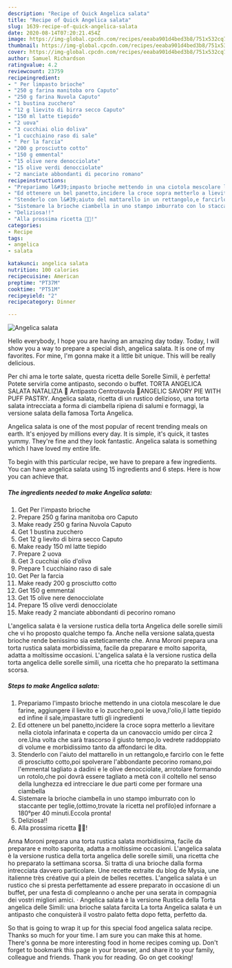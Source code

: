 ```yaml
---
description: "Recipe of Quick Angelica salata"
title: "Recipe of Quick Angelica salata"
slug: 1639-recipe-of-quick-angelica-salata
date: 2020-08-14T07:20:21.454Z
image: https://img-global.cpcdn.com/recipes/eeaba901d4bed3b8/751x532cq70/angelica-salata-recipe-main-photo.jpg
thumbnail: https://img-global.cpcdn.com/recipes/eeaba901d4bed3b8/751x532cq70/angelica-salata-recipe-main-photo.jpg
cover: https://img-global.cpcdn.com/recipes/eeaba901d4bed3b8/751x532cq70/angelica-salata-recipe-main-photo.jpg
author: Samuel Richardson
ratingvalue: 4.2
reviewcount: 23759
recipeingredient:
- " Per limpasto brioche"
- "250 g farina manitoba oro Caputo"
- "250 g farina Nuvola Caputo"
- "1 bustina zucchero"
- "12 g lievito di birra secco Caputo"
- "150 ml latte tiepido"
- "2 uova"
- "3 cucchiai olio doliva"
- "1 cucchiaino raso di sale"
- " Per la farcia"
- "200 g prosciutto cotto"
- "150 g emmental"
- "15 olive nere denocciolate"
- "15 olive verdi denocciolate"
- "2 manciate abbondanti di pecorino romano"
recipeinstructions:
- "Prepariamo l&#39;impasto brioche mettendo in una ciotola mescolare le due farine, aggiungere il lievito e lo zucchero,poi le uova,l&#39;olio,il latte tiepido ed infine il sale,impastare tutti gli ingredienti"
- "Ed ottenere un bel panetto,incidere la croce sopra metterlo a lievitare nella ciotola infarinata e coperta da un canovaccio umido per circa 2 ore.Una volta che sarà trascorso il giusto tempo,lo vedrete raddoppiato di volume e morbidissimo tanto da affondarci le dita."
- "Stenderlo con l&#39;aiuto del mattarello in un rettangolo,e farcirlo con le fette di prosciutto cotto,poi spolverare l&#39;abbondante pecorino romano,poi l&#39;emmental tagliato a dadini e le olive denocciolate, arrotolare formando un rotolo,che poi dovrà essere tagliato a metà con il coltello nel senso della lunghezza ed intrecciare le due parti come per formare una ciambella"
- "Sistemare la brioche ciambella in uno stampo imburrato con lo staccante per teglie,(ottimo,trovate la ricetta nel profilo)ed infornare a 180°per 40 minuti.Eccola pronta!"
- "Deliziosa!!"
- "Alla prossima ricetta 👩‍🍳!"
categories:
- Recipe
tags:
- angelica
- salata

katakunci: angelica salata 
nutrition: 100 calories
recipecuisine: American
preptime: "PT37M"
cooktime: "PT51M"
recipeyield: "2"
recipecategory: Dinner

---
```



![Angelica salata](https://img-global.cpcdn.com/recipes/eeaba901d4bed3b8/751x532cq70/angelica-salata-recipe-main-photo.jpg)

Hello everybody, I hope you are having an amazing day today. Today, I will show you a way to prepare a special dish, angelica salata. It is one of my favorites. For mine, I'm gonna make it a little bit unique. This will be really delicious.

Per chi ama le torte salate, questa ricetta delle Sorelle Simili, è perfetta! Potete servirla come antipasto, secondo o buffet. TORTA ANGELICA SALATA NATALIZIA 🎄 Antipasto Centrotavola 🎄ANGELIC SAVORY PIE WITH PUFF PASTRY. Angelica salata, ricetta di un rustico delizioso, una torta salata intrecciata a forma di ciambella ripiena di salumi e formaggi, la versione salata della famosa Torta Angelica.

Angelica salata is one of the most popular of recent trending meals on earth. It's enjoyed by millions every day. It is simple, it's quick, it tastes yummy. They're fine and they look fantastic. Angelica salata is something which I have loved my entire life.


To begin with this particular recipe, we have to prepare a few ingredients. You can have angelica salata using 15 ingredients and 6 steps. Here is how you can achieve that.

<!--inarticleads1-->

##### The ingredients needed to make Angelica salata:

1. Get  Per l&#39;impasto brioche
1. Prepare 250 g farina manitoba oro Caputo
1. Make ready 250 g farina Nuvola Caputo
1. Get 1 bustina zucchero
1. Get 12 g lievito di birra secco Caputo
1. Make ready 150 ml latte tiepido
1. Prepare 2 uova
1. Get 3 cucchiai olio d&#39;oliva
1. Prepare 1 cucchiaino raso di sale
1. Get  Per la farcia
1. Make ready 200 g prosciutto cotto
1. Get 150 g emmental
1. Get 15 olive nere denocciolate
1. Prepare 15 olive verdi denocciolate
1. Make ready 2 manciate abbondanti di pecorino romano


L&#39;angelica salata è la versione rustica della torta Angelica delle sorelle simili che vi ho proposto qualche tempo fa. Anche nella versione salata,questa brioche rende benissimo sia esteticamente che. Anna Moroni prepara una torta rustica salata morbidissima, facile da preparare e molto saporita, adatta a moltissime occasioni. L&#39;angelica salata è la versione rustica della torta angelica delle sorelle simili, una ricetta che ho preparato la settimana scorsa. 

<!--inarticleads2-->

##### Steps to make Angelica salata:

1. Prepariamo l&#39;impasto brioche mettendo in una ciotola mescolare le due farine, aggiungere il lievito e lo zucchero,poi le uova,l&#39;olio,il latte tiepido ed infine il sale,impastare tutti gli ingredienti
1. Ed ottenere un bel panetto,incidere la croce sopra metterlo a lievitare nella ciotola infarinata e coperta da un canovaccio umido per circa 2 ore.Una volta che sarà trascorso il giusto tempo,lo vedrete raddoppiato di volume e morbidissimo tanto da affondarci le dita.
1. Stenderlo con l&#39;aiuto del mattarello in un rettangolo,e farcirlo con le fette di prosciutto cotto,poi spolverare l&#39;abbondante pecorino romano,poi l&#39;emmental tagliato a dadini e le olive denocciolate, arrotolare formando un rotolo,che poi dovrà essere tagliato a metà con il coltello nel senso della lunghezza ed intrecciare le due parti come per formare una ciambella
1. Sistemare la brioche ciambella in uno stampo imburrato con lo staccante per teglie,(ottimo,trovate la ricetta nel profilo)ed infornare a 180°per 40 minuti.Eccola pronta!
1. Deliziosa!!
1. Alla prossima ricetta 👩‍🍳!


Anna Moroni prepara una torta rustica salata morbidissima, facile da preparare e molto saporita, adatta a moltissime occasioni. L&#39;angelica salata è la versione rustica della torta angelica delle sorelle simili, una ricetta che ho preparato la settimana scorsa. Si tratta di una brioche dalla forma intrecciata davvero particolare. Une recette extraite du blog de Mysia, une italienne très créative qui a plein de belles recettes. L&#39;angelica salata è un rustico che si presta perfettamente ad essere preparato in occasione di un buffet, per una festa di compleanno o anche per una serata in compagnia dei vostri migliori amici. · Angelica salata è la versione Rustica della Torta angelica delle Simili: una brioche salata farcita La torta Angelica salata è un antipasto che conquisterà il vostro palato fetta dopo fetta, perfetto da. 

So that is going to wrap it up for this special food angelica salata recipe. Thanks so much for your time. I am sure you can make this at home. There's gonna be more interesting food in home recipes coming up. Don't forget to bookmark this page in your browser, and share it to your family, colleague and friends. Thank you for reading. Go on get cooking!
